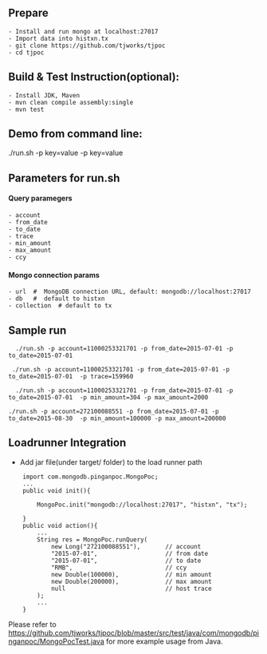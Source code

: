 
## Prepare 

	- Install and run mongo at localhost:27017
  	- Import data into histxn.tx
	- git clone https://github.com/tjworks/tjpoc 	
  	- cd tjpoc
  	
## Build & Test Instruction(optional):
 	
 	- Install JDK, Maven	
  	- mvn clean compile assembly:single
  	- mvn test 

## Demo  from command line: 

  ./run.sh  -p key=value -p key=value

## Parameters for run.sh
	
#### Query paramegers

	- account
	- from_date
	- to_date
	- trace 
	- min_amount
	- max_amount
	- ccy

#### Mongo connection params
	- url  #  MongoDB connection URL, default: mongodb://localhost:27017
	- db   #  default to histxn
	- collection  # default to tx


## Sample run


```
  ./run.sh -p account=11000253321701 -p from_date=2015-07-01 -p to_date=2015-07-01  
```

 ```
  ./run.sh -p account=11000253321701 -p from_date=2015-07-01 -p to_date=2015-07-01  -p trace=159960
```

```
  ./run.sh -p account=11000253321701 -p from_date=2015-07-01 -p to_date=2015-07-01  -p min_amount=304 -p max_amount=2000
```
 
 ```
 ./run.sh -p account=272100088551 -p from_date=2015-07-01 -p to_date=2015-08-30  -p min_amount=100000 -p max_amount=200000
```


## Loadrunner Integration

- Add jar file(under target/ folder) to the load runner path

```
	import com.mongodb.pinganpoc.MongoPoc;
	...
	public void init(){

		MongoPoc.init("mongodb://localhost:27017", "histxn", "tx");

	}
  	public void action(){
  		...
  		String res = MongoPoc.runQuery(
            new Long("272100088551"), 		// account
            "2015-07-01",					// from date
            "2015-07-01",					// to date
            "RMB",							// ccy
            new Double(100000),				// min amount
            new Double(200000), 			// max amount
            null							// host trace
        );   
  		...
  	} 
  ```

Please refer to https://github.com/tjworks/tjpoc/blob/master/src/test/java/com/mongodb/pinganpoc/MongoPocTest.java for more example usage from Java. 
